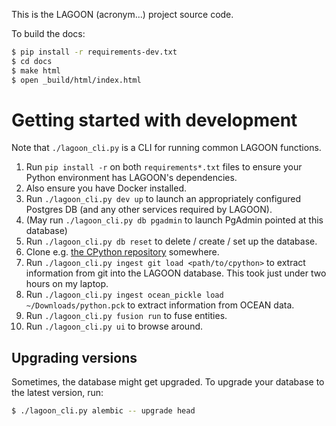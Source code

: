
This is the LAGOON (acronym...) project source code.

To build the docs:

```sh
$ pip install -r requirements-dev.txt
$ cd docs
$ make html
$ open _build/html/index.html
```

# Getting started with development

Note that `./lagoon_cli.py` is a CLI for running common LAGOON functions.

1. Run `pip install -r` on both `requirements*.txt` files to ensure your Python environment has LAGOON's dependencies.
1. Also ensure you have Docker installed.
2. Run `./lagoon_cli.py dev up` to launch an appropriately configured Postgres DB (and any other services required by LAGOON).
3. (May run `./lagoon_cli.py db pgadmin` to launch PgAdmin pointed at this database)
4. Run `./lagoon_cli.py db reset` to delete / create / set up the database.
5. Clone e.g. [the CPython repository](https://github.com/python/cpython) somewhere.
6. Run `./lagoon_cli.py ingest git load <path/to/cpython>` to extract information from git into the LAGOON database. This took just under two hours on my laptop.
7. Run `./lagoon_cli.py ingest ocean_pickle load ~/Downloads/python.pck` to extract information from OCEAN data.
8. Run `./lagoon_cli.py fusion run` to fuse entities.
9. Run `./lagoon_cli.py ui` to browse around.

## Upgrading versions

Sometimes, the database might get upgraded. To upgrade your database to the latest version, run:

```sh
$ ./lagoon_cli.py alembic -- upgrade head
```

